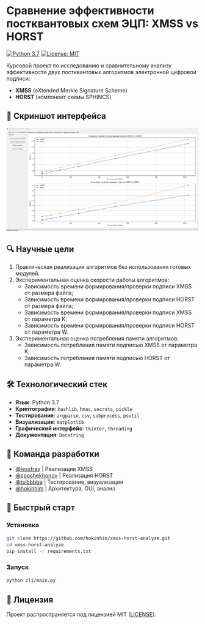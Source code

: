 # Сравнение эффективности постквантовых схем ЭЦП: XMSS vs HORST

[![Python 3.7](https://img.shields.io/badge/python-3.7-blue.svg)](https://www.python.org/downloads/)
[![License: MIT](https://img.shields.io/badge/License-MIT-yellow.svg)](https://opensource.org/licenses/MIT)

Курсовой проект по исследованию и сравнительному анализу эффективности двух постквантовых алгоритмов электронной цифровой подписи:
- **XMSS** (eXtended Merkle Signature Scheme)
- **HORST** (компонент схемы SPHINCS)

## 🎨 Скриншот интерфейса

![Интерфейс программы](docs/interface_screenshot.png)

## 🔍 Научные цели
1. Практическая реализация алгоритмов без использования готовых модулей.
2. Экспериментальная оценка скорости работы алгоритмов:
   - Зависимость времени формирования/проверки подписи XMSS от размера файла;
   - Зависимость времени формирования/проверки подписи HORST от размера файла; 
   - Зависимость времени формирования/проверки подписи XMSS от параметра K;
   - Зависимость времени формирования/проверки подписи HORST от параметра W.
3. Экспериментальная оценка потребления памяти алгоритмов:
   - Зависимость потребления памяти подписью XMSS от параметра K;
   - Зависимость потребления памяти подписью HORST от параметра W.

## 🛠 Технологический стек
- **Язык**: Python 3.7
- **Криптография**: `hashlib`, `hmac`, `secrets`, `pickle`
- **Тестирование**: `argparse`, `csv`, `subprocess`, `psutil`
- **Визуализация**: `matplotlib`
- **Графический интерфейс**: `tkinter`, `threading`
- **Документация**: `Docstring`

## 👥 Команда разработки
- [@lesstray](https://github.com/lesstray) | Реализация XMSS
- [@sposhekhonov](https://github.com/sposhekhonov) | Реализация HORST
- [@tsibbbba](https://github.com/tsibbbba) | Тестирование, визуализация
- [@hokinhim](https://github.com/hokinhim) | Архитектура, GUI, анализ

## 🚀 Быстрый старт

### Установка
```bash
git clone https://github.com/hokinhim/xmss-horst-analyze.git
cd xmss-horst-analyze
pip install -r requirements.txt
```

### Запуск
```bash
python cli/main.py
```

## 📄 Лицензия

Проект распространяется под лицензией MIT ([LICENSE](LICENSE)).